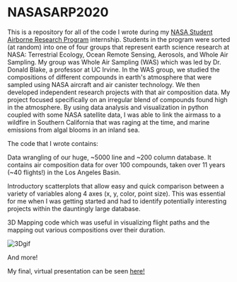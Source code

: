 # NASASARP2020
This is a repository for all of the code I wrote during my [NASA Student Airborne Research Program](https://www.nasa.gov/centers/ames/earthscience/programs/airbornescience/studentairborneresearchprogram) internship.
Students in the program were sorted (at random) into one of four groups that represent earth science research at NASA: Terrestrial Ecology, Ocean Remote Sensing,
Aerosols, and Whole Air Sampling. My group was Whole Air Sampling (WAS) which was led by Dr. Donald Blake, a professor at UC Irvine. In the WAS group, we studied 
the compositions of different compounds in earth's atmosphere that were sampled using NASA aircraft and air canister technology. We then developed independent 
research projects with that air composition data. My project focused specifically on an irregular blend of compounds found high in the atmosphere. 
By using data analysis and visualization in python coupled with some NASA satellite data, I was able to link the airmass to a wildfire in Southern California that
was raging at the time, and marine emissions from algal blooms in an inland sea. 

The code that I wrote contains:

Data wrangling of our huge, ~5000 line and ~200 column database. It contains air composition data for over 100 compounds, taken over 11 years (~40 flights!) in 
the Los Angeles Basin.

Introductory scatterplots that allow easy and quick comparison between a variety of variables along 4 axes (x, y, color, point size). This was essential for me
when I was getting started and had to identify potentially interesting projects within the dauntingly large database.

3D Mapping code which was useful in visualizing flight paths and the mapping out various compositions over their duration.

![3Dgif](CHBr3_2015.gif)

And more!

My final, virtual presentation can be seen [here!](https://www.youtube.com/watch?v=pfS3BfdLpR0&feature=youtu.be)
